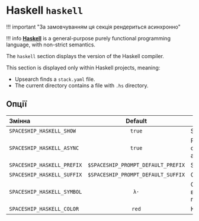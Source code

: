 # Haskell `haskell`

!!! important "За замовчуванням ця секція рендериться асинхронно"

!!! info
    [**Haskell**](https://www.haskell.org) is a general-purpose purely functional programming language, with non-strict semantics.

The `haskell` section displays the version of the Haskell compiler.

This section is displayed only within Haskell projects, meaning:

* Upsearch finds a `stack.yaml` file.
* The current directory contains a file with `.hs` directory.

## Опції

| Змінна                     |              Default               | Meaning                                 |
|:-------------------------- |:----------------------------------:| --------------------------------------- |
| `SPACESHIP_HASKELL_SHOW`   |               `true`               | Show section                            |
| `SPACESHIP_HASKELL_ASYNC`  |               `true`               | Рендерити секцію асинхронно             |
| `SPACESHIP_HASKELL_PREFIX` | `$SPACESHIP_PROMPT_DEFAULT_PREFIX` | Section's prefix                        |
| `SPACESHIP_HASKELL_SUFFIX` | `$SPACESHIP_PROMPT_DEFAULT_SUFFIX` | Суфікс секції                           |
| `SPACESHIP_HASKELL_SYMBOL` |                `λ·`                | Символ, що відображається перед секцією |
| `SPACESHIP_HASKELL_COLOR`  |               `red`                | Колір секції                            |

